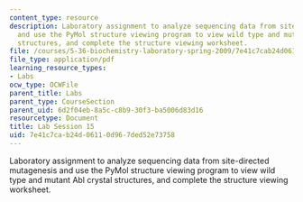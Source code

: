 ```yaml
---
content_type: resource
description: Laboratory assignment to analyze sequencing data from site-directed mutagenesis
  and use the PyMol structure viewing program to view wild type and mutant Abl crystal
  structures, and complete the structure viewing worksheet.
file: /courses/5-36-biochemistry-laboratory-spring-2009/7e41c7cab24d06110d967ded52e73758_ses15.pdf
file_type: application/pdf
learning_resource_types:
- Labs
ocw_type: OCWFile
parent_title: Labs
parent_type: CourseSection
parent_uid: 6d2f04eb-8a5c-c8b9-30f3-ba5006d83d16
resourcetype: Document
title: Lab Session 15
uid: 7e41c7ca-b24d-0611-0d96-7ded52e73758
---
```

Laboratory assignment to analyze sequencing data from site-directed mutagenesis and use the PyMol structure viewing program to view wild type and mutant Abl crystal structures, and complete the structure viewing worksheet.

